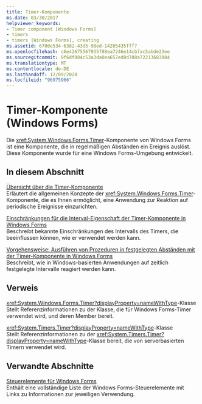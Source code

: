 ```yaml
---
title: Timer-Komponente
ms.date: 03/30/2017
helpviewer_keywords:
- Timer component [Windows Forms]
- timers
- timers [Windows Forms], creating
ms.assetid: 6700e534-6382-43d5-98ed-14205435fff7
ms.openlocfilehash: c6e42675567935f08ea7246e14cb7ac5abde23ee
ms.sourcegitcommit: 9f6df084c53a3da0ea657ed0d708a72213683084
ms.translationtype: MT
ms.contentlocale: de-DE
ms.lasthandoff: 12/09/2020
ms.locfileid: "96975966"
---
```

# <a name="timer-component-windows-forms"></a>Timer-Komponente (Windows Forms)
Die <xref:System.Windows.Forms.Timer>-Komponente von Windows Forms ist eine Komponente, die in regelmäßigen Abständen ein Ereignis auslöst. Diese Komponente wurde für eine Windows Forms-Umgebung entwickelt.  
  
## <a name="in-this-section"></a>In diesem Abschnitt  
 [Übersicht über die Timer-Komponente](timer-component-overview-windows-forms.md)  
 Erläutert die allgemeinen Konzepte der <xref:System.Windows.Forms.Timer>-Komponente, die es Ihnen ermöglicht, eine Anwendung zur Reaktion auf periodische Ereignisse einzurichten.  
  
 [Einschränkungen für die Interval-Eigenschaft der Timer-Komponente in Windows Forms](limitations-of-the-timer-component-interval-property.md)  
 Beschreibt bekannte Einschränkungen des Intervalls des Timers, die beeinflussen können, wie er verwendet werden kann.  
  
 [Vorgehensweise: Ausführen von Prozeduren in festgelegten Abständen mit der Timer-Komponente in Windows Forms](run-procedures-at-set-intervals-with-wf-timer-component.md)  
 Beschreibt, wie in Windows-basierten Anwendungen auf zeitlich festgelegte Intervalle reagiert werden kann.  
  
## <a name="reference"></a>Verweis  
 <xref:System.Windows.Forms.Timer?displayProperty=nameWithType>-Klasse  
 Stellt Referenzinformationen zu der Klasse, die für Windows Forms-Timer verwendet wird, und deren Member bereit.  
  
 <xref:System.Timers.Timer?displayProperty=nameWithType>-Klasse  
 Stellt Referenzinformationen zu der <xref:System.Timers.Timer?displayProperty=nameWithType>-Klasse bereit, die von serverbasierten Timern verwendet wird.  
  
## <a name="related-sections"></a>Verwandte Abschnitte  
 [Steuerelemente für Windows Forms](controls-to-use-on-windows-forms.md)  
 Enthält eine vollständige Liste der Windows Forms-Steuerelemente mit Links zu Informationen zur jeweiligen Verwendung.  
